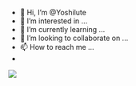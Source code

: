 - 👋 Hi, I’m @Yoshilute
- 👀 I’m interested in ...
- 🌱 I’m currently learning ...
- 💞️ I’m looking to collaborate on ...
- 📫 How to reach me ...
- 
![](https://komarev.com/ghpvc/?username=your-github-username)
<!---
Yoshilute/Yoshilute is a ✨ special ✨ repository because its `README.md` (this file) appears on your GitHub profile.
You can click the Preview link to take a look at your changes.
--->
